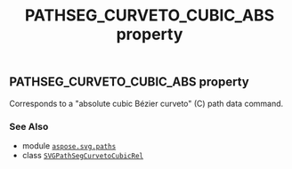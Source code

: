 ﻿---
title: PATHSEG_CURVETO_CUBIC_ABS property
second_title: Aspose.SVG for Python via .NET API References
description: 
type: docs
weight: 70
url: /python-net/aspose.svg.paths/svgpathsegcurvetocubicrel/pathseg_curveto_cubic_abs/
is_root: false
---

## PATHSEG_CURVETO_CUBIC_ABS property


Corresponds to a "absolute cubic Bézier curveto" (C) path data command.

### See Also
* module [`aspose.svg.paths`](../../)
* class [`SVGPathSegCurvetoCubicRel`](/svg/python-net/aspose.svg.paths/svgpathsegcurvetocubicrel)
